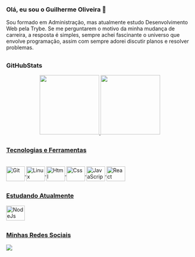 ### Olá, eu sou o Guilherme Oliveira 👋
Sou formado em Administração, mas atualmente estudo Desenvolvimento Web pela Trybe.
Se me perguntarem o motivo da minha mudança de carreira, a resposta é simples, sempre achei fascinante o universo que envolve programação, assim com sempre adorei discutir planos e resolver problemas.  

##
  <h3>GitHubStats</h3>
<div align="center">
  <a href="https://github.com/guilherme-oliveira-trybe/guilherme-oliveira-trybe">
  <img height="160em" src="https://github-readme-stats.vercel.app/api?username=guilherme-oliveira-trybe&show_icons=true&theme=dark&include_all_commits=true&count_private=true"/>
  <img height="160em" src="https://github-readme-stats.vercel.app/api/top-langs/?username=guilherme-oliveira-trybe&layout=compact&langs_count=7&theme=dark"/>
</div>
  
  ##
  <h3>Tecnologias e Ferramentas</h3>
<div style="display: inline_block"><br>
  <img align="center" alt="Git" height="40" width="50" src="https://camo.githubusercontent.com/dc9e7e657b4cd5ba7d819d1a9ce61434bd0ddbb94287d7476b186bd783b62279/68747470733a2f2f63646e2e6a7364656c6976722e6e65742f67682f64657669636f6e732f64657669636f6e2f69636f6e732f6769742f6769742d6f726967696e616c2e737667" data-canonical-src="https://cdn.jsdelivr.net/gh/devicons/devicon/icons/git/git-original.svg" style="max-width: 100%;">
  <img align="center" alt="Linux" height="40" width="50" src="https://camo.githubusercontent.com/5827f82f2c2d9c5bad33de64e073659d1a57032b31009b8127189be6876916d4/68747470733a2f2f63646e2e6a7364656c6976722e6e65742f67682f64657669636f6e732f64657669636f6e2f69636f6e732f6c696e75782f6c696e75782d6f726967696e616c2e737667" data-canonical-src="https://cdn.jsdelivr.net/gh/devicons/devicon/icons/linux/linux-original.svg" style="max-width: 100%;">
  <img align="center" alt="Html" height="40" width="50" src="https://camo.githubusercontent.com/89a4f052af35af3ae91139b0da6496483e00d4fb645589fc4d26cf95b42f8454/68747470733a2f2f63646e2e6a7364656c6976722e6e65742f67682f64657669636f6e732f64657669636f6e2f69636f6e732f68746d6c352f68746d6c352d706c61696e2d776f72646d61726b2e737667" data-canonical-src="https://cdn.jsdelivr.net/gh/devicons/devicon/icons/html5/html5-plain-wordmark.svg" style="max-width: 100%;">
  <img align="center" alt="Css" height="40" width="50" src="https://camo.githubusercontent.com/b3ce9472d369cacc72c37b7be98298b051836c138eada89587178fbd41939043/68747470733a2f2f63646e2e6a7364656c6976722e6e65742f67682f64657669636f6e732f64657669636f6e2f69636f6e732f637373332f637373332d706c61696e2d776f72646d61726b2e737667" data-canonical-src="https://cdn.jsdelivr.net/gh/devicons/devicon/icons/css3/css3-plain-wordmark.svg" style="max-width: 100%;">
  <img align="center" alt="JavaScript" height="40" width="50" src="https://camo.githubusercontent.com/442c452cb73752bb1914ce03fce2017056d651a2099696b8594ddf5ccc74825e/68747470733a2f2f63646e2e6a7364656c6976722e6e65742f67682f64657669636f6e732f64657669636f6e2f69636f6e732f6a6176617363726970742f6a6176617363726970742d6f726967696e616c2e737667" data-canonical-src="https://cdn.jsdelivr.net/gh/devicons/devicon/icons/javascript/javascript-original.svg" style="max-width: 100%;">
  <img align="center" alt="React" height="40" width="50" src="https://camo.githubusercontent.com/e84431cfbd9f7c44b1c20da1dde8ad407cbc31174844a428074d1e3b43faab8b/68747470733a2f2f63646e2e6a7364656c6976722e6e65742f67682f64657669636f6e732f64657669636f6e2f69636f6e732f72656163742f72656163742d6f726967696e616c2d776f72646d61726b2e737667" data-canonical-src="https://cdn.jsdelivr.net/gh/devicons/devicon/icons/react/react-original-wordmark.svg" style="max-width: 100%;">
</div>

##
  <h3>Estudando Atualmente</h3>
  <div>
    <img align="center" alt="NodeJs" height="40" width="50" src="https://camo.githubusercontent.com/900baefb89e187c8b32cdbb3b440d1502fe8f30a1a335cc5dc5868af0142f8b1/68747470733a2f2f63646e2e6a7364656c6976722e6e65742f67682f64657669636f6e732f64657669636f6e2f69636f6e732f6e6f64656a732f6e6f64656a732d6f726967696e616c2e737667" data-canonical-src="https://cdn.jsdelivr.net/gh/devicons/devicon/icons/nodejs/nodejs-original.svg" style="max-width: 100%;">
    
##
  </div>
  <h3>Minhas Redes Sociais</h3>
<div>
  <a href="https://www.linkedin.com/in/guilhermeoliveirawebdeveloper/" target="_blank">
    <img src="https://img.shields.io/badge/-LinkedIn-%230077B5?style=for-the-badge&logo=linkedin&logoColor=white" target="_blank">
  </a>

##  
